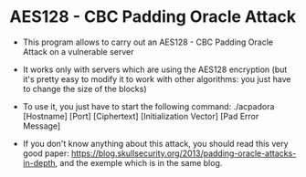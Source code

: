 # AES128 - CBC Padding Oracle Attack

* This program allows to carry out an AES128 - CBC Padding Oracle Attack on a vulnerable server
* It works only with servers which are using the AES128 encryption (but it's pretty easy to modify it to work with other algorithms: you just have to change the size of the blocks)
* To use it, you just have to start the following command: ./acpadora [Hostname] [Port] [Ciphertext] [Initialization Vector] [Pad Error Message]

* If you don't know anything about this attack, you should read this very good paper: https://blog.skullsecurity.org/2013/padding-oracle-attacks-in-depth, and the exemple which is in the same blog.
